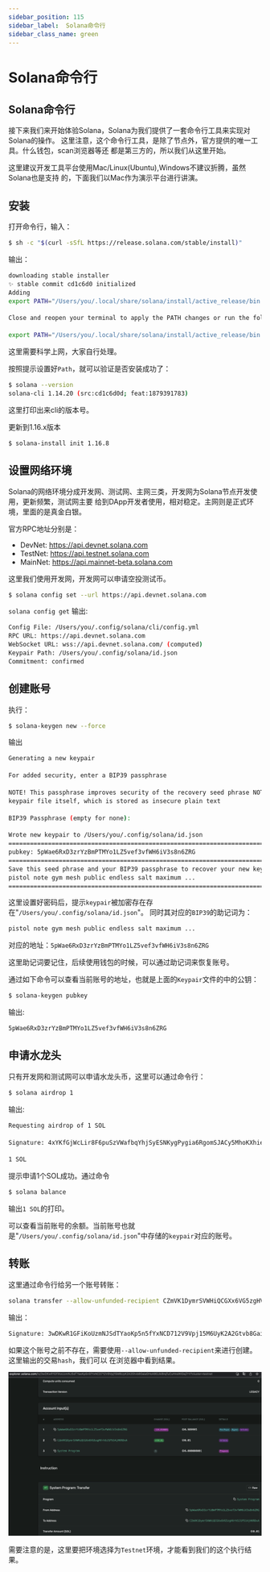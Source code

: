 ```yaml
---
sidebar_position: 115
sidebar_label:  Solana命令行
sidebar_class_name: green
---
```


# Solana命令行

## Solana命令行

接下来我们来开始体验Solana，Solana为我们提供了一套命令行工具来实现对Solana的操作。 这里注意，这个命令行工具，是除了节点外，官方提供的唯一工具。什么钱包，scan浏览器等还 都是第三方的，所以我们从这里开始。

这里建议开发工具平台使用Mac/Linux(Ubuntu),Windows不建议折腾，虽然Solana也是支持 的，下面我们以Mac作为演示平台进行讲演。

## 安装

打开命令行，输入：

```bash
$ sh -c "$(curl -sSfL https://release.solana.com/stable/install)"
```

输出：

```bash
downloading stable installer
✨ stable commit cd1c6d0 initialized
Adding
export PATH="/Users/you/.local/share/solana/install/active_release/bin:$PATH" to /Users/you/.profile

Close and reopen your terminal to apply the PATH changes or run the following in your existing shell:

export PATH="/Users/you/.local/share/solana/install/active_release/bin:$PATH"
```

这里需要科学上网，大家自行处理。

按照提示设置好`Path`，就可以验证是否安装成功了：

```bash
$ solana --version
solana-cli 1.14.20 (src:cd1c6d0d; feat:1879391783)
```

这里打印出来cli的版本号。

更新到1.16.x版本

```bash
$ solana-install init 1.16.8
```

## 设置网络环境

Solana的网络环境分成开发网、测试网、主网三类，开发网为Solana节点开发使用，更新频繁，测试网主要 给到DApp开发者使用，相对稳定。主网则是正式环境，里面的是真金白银。

官方RPC地址分别是：

- DevNet: https://api.devnet.solana.com
- TestNet: https://api.testnet.solana.com
- MainNet: https://api.mainnet-beta.solana.com

这里我们使用开发网，开发网可以申请空投测试币。

```bash
$ solana config set --url https://api.devnet.solana.com
```

`solana config get` 输出:

```bash
Config File: /Users/you/.config/solana/cli/config.yml
RPC URL: https://api.devnet.solana.com
WebSocket URL: wss://api.devnet.solana.com/ (computed)
Keypair Path: /Users/you/.config/solana/id.json
Commitment: confirmed
```

## 创建账号

执行：

```bash
$ solana-keygen new --force
```

输出

```bash
Generating a new keypair

For added security, enter a BIP39 passphrase

NOTE! This passphrase improves security of the recovery seed phrase NOT the
keypair file itself, which is stored as insecure plain text

BIP39 Passphrase (empty for none):

Wrote new keypair to /Users/you/.config/solana/id.json
========================================================================
pubkey: 5pWae6RxD3zrYzBmPTMYo1LZ5vef3vfWH6iV3s8n6ZRG
========================================================================
Save this seed phrase and your BIP39 passphrase to recover your new keypair:
pistol note gym mesh public endless salt maximum ...
========================================================================
```

这里设置好密码后，提示`keypair`被加密存在存在"`/Users/you/.config/solana/id.json`"。 同时其对应的`BIP39`的助记词为：

```bash
pistol note gym mesh public endless salt maximum ...
```

对应的地址：`5pWae6RxD3zrYzBmPTMYo1LZ5vef3vfWH6iV3s8n6ZRG`

这里助记词要记住，后续使用钱包的时候，可以通过助记词来恢复账号。

通过如下命令可以查看当前账号的地址，也就是上面的`Keypair`文件的中的公钥：

```bash
$ solana-keygen pubkey
```

输出:
```bash
5pWae6RxD3zrYzBmPTMYo1LZ5vef3vfWH6iV3s8n6ZRG
```

## 申请水龙头

只有开发网和测试网可以申请水龙头币，这里可以通过命令行：

```bash
$ solana airdrop 1
```

输出:

```bash
Requesting airdrop of 1 SOL

Signature: 4xYKfGjWcLir8F6puSzVWafbqYhjSyESNKygPygia6RgomSJACy5MhoKXhiePtz6VQ5W8DxYF5baeB4Cf9oKnkqy

1 SOL
```

提示申请1个SOL成功。通过命令

```bash
$ solana balance
```

输出`1 SOL`的打印。

可以查看当前账号的余额。当前账号也就是"`/Users/you/.config/solana/id.json`"中存储的`keypair`对应的账号。

## 转账

这里通过命令行给另一个账号转账：

```bash
solana transfer --allow-unfunded-recipient CZmVK1DymrSVWHiQCGXx6VG5zgHVrh5J1P514jHKRDxA 0.01
```

输出：

```bash
Signature: 3wDKwR1GFiKoUzmNJSdTYaoKp5n5fYxNCD712V9Vpj15M6UyK2A2Gtvb8GaiaGHoA8GJki8rqTuCuHnsWiGej7rV
```

如果这个账号之前不存在，需要使用`--allow-unfunded-recipient`来进行创建。这里输出的交易`hash`，我们可以 在浏览器中看到结果。

![](../img/week1/transfer.png)

需要注意的是，这里要把环境选择为`Testnet`环境，才能看到我们的这个执行结果。
